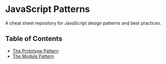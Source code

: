 # JavaScript Patterns #

A cheat sheet repository for JavaScript design patterns and best practices.

## Table of Contents ##
* [The Prototype Pattern](prototype/)
* [The Module Pattern](module/)
